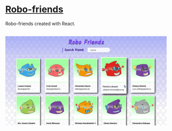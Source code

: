 # [Robo-friends](https://michal-w-dev.github.io/Robo-friends/)

<p> Robo-friends created with React. </p>
<br>
<img src="src/assets/readme1.png" width="700px">
